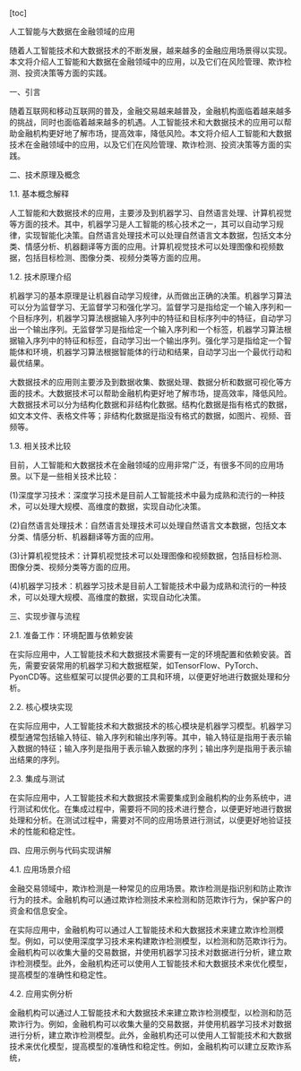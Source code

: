 
[toc]                    
                
                
人工智能与大数据在金融领域的应用

随着人工智能技术和大数据技术的不断发展，越来越多的金融应用场景得以实现。本文将介绍人工智能和大数据在金融领域中的应用，以及它们在风险管理、欺诈检测、投资决策等方面的实践。

一、引言

随着互联网和移动互联网的普及，金融交易越来越普及，金融机构面临着越来越多的挑战，同时也面临着越来越多的机遇。人工智能技术和大数据技术的应用可以帮助金融机构更好地了解市场，提高效率，降低风险。本文将介绍人工智能和大数据技术在金融领域中的应用，以及它们在风险管理、欺诈检测、投资决策等方面的实践。

二、技术原理及概念

1.1. 基本概念解释

人工智能和大数据技术的应用，主要涉及到机器学习、自然语言处理、计算机视觉等方面的技术。其中，机器学习是人工智能的核心技术之一，其可以自动学习规律，实现智能化决策。自然语言处理技术可以处理自然语言文本数据，包括文本分类、情感分析、机器翻译等方面的应用。计算机视觉技术可以处理图像和视频数据，包括目标检测、图像分类、视频分类等方面的应用。

1.2. 技术原理介绍

机器学习的基本原理是让机器自动学习规律，从而做出正确的决策。机器学习算法可以分为监督学习、无监督学习和强化学习。监督学习是指给定一个输入序列和一个目标序列，机器学习算法根据输入序列中的特征和目标序列中的特征，自动学习出一个输出序列。无监督学习是指给定一个输入序列和一个标签，机器学习算法根据输入序列中的特征和标签，自动学习出一个输出序列。强化学习是指给定一个智能体和环境，机器学习算法根据智能体的行动和结果，自动学习出一个最优行动和最优结果。

大数据技术的应用则主要涉及到数据收集、数据处理、数据分析和数据可视化等方面的技术。大数据技术可以帮助金融机构更好地了解市场，提高效率，降低风险。大数据技术可以分为结构化数据和非结构化数据。结构化数据是指有格式的数据，如文本文件、表格文件等；非结构化数据是指没有格式的数据，如图片、视频、音频等。

1.3. 相关技术比较

目前，人工智能和大数据技术在金融领域的应用非常广泛，有很多不同的应用场景。以下是一些相关技术比较：

(1)深度学习技术：深度学习技术是目前人工智能技术中最为成熟和流行的一种技术，可以处理大规模、高维度的数据，实现自动化决策。

(2)自然语言处理技术：自然语言处理技术可以处理自然语言文本数据，包括文本分类、情感分析、机器翻译等方面的应用。

(3)计算机视觉技术：计算机视觉技术可以处理图像和视频数据，包括目标检测、图像分类、视频分类等方面的应用。

(4)机器学习技术：机器学习技术是目前人工智能技术中最为成熟和流行的一种技术，可以处理大规模、高维度的数据，实现自动化决策。

三、实现步骤与流程

2.1. 准备工作：环境配置与依赖安装

在实际应用中，人工智能技术和大数据技术需要有一定的环境配置和依赖安装。首先，需要安装常用的机器学习和大数据框架，如TensorFlow、PyTorch、PyonCD等。这些框架可以提供必要的工具和环境，以便更好地进行数据处理和分析。

2.2. 核心模块实现

在实际应用中，人工智能技术和大数据技术的核心模块是机器学习模型。机器学习模型通常包括输入特征、输入序列和输出序列等。其中，输入特征是指用于表示输入数据的特征；输入序列是指用于表示输入数据的序列；输出序列是指用于表示输出结果的序列。

2.3. 集成与测试

在实际应用中，人工智能技术和大数据技术需要集成到金融机构的业务系统中，进行测试和优化。在集成过程中，需要将不同的技术进行整合，以便更好地进行数据处理和分析。在测试过程中，需要对不同的应用场景进行测试，以便更好地验证技术的性能和稳定性。

四、应用示例与代码实现讲解

4.1. 应用场景介绍

金融交易领域中，欺诈检测是一种常见的应用场景。欺诈检测是指识别和防止欺诈行为的技术。金融机构可以通过欺诈检测技术来检测和防范欺诈行为，保护客户的资金和信息安全。

在实际应用中，金融机构可以通过人工智能技术和大数据技术来建立欺诈检测模型。例如，可以使用深度学习技术来构建欺诈检测模型，以检测和防范欺诈行为。金融机构可以收集大量的交易数据，并使用机器学习技术对数据进行分析，建立欺诈检测模型。此外，金融机构还可以使用人工智能技术和大数据技术来优化模型，提高模型的准确性和稳定性。

4.2. 应用实例分析

金融机构可以通过人工智能技术和大数据技术来建立欺诈检测模型，以检测和防范欺诈行为。例如，金融机构可以收集大量的交易数据，并使用机器学习技术对数据进行分析，建立欺诈检测模型。此外，金融机构还可以使用人工智能技术和大数据技术来优化模型，提高模型的准确性和稳定性。例如，金融机构可以建立反欺诈系统，

